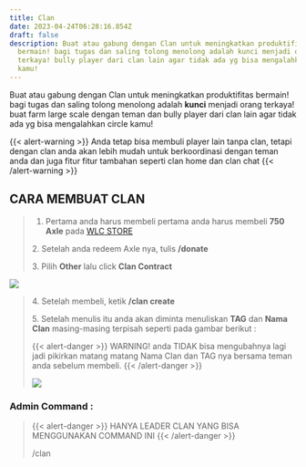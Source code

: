 ```yaml
---
title: Clan
date: 2023-04-24T06:28:16.854Z
draft: false
description: Buat atau gabung dengan Clan untuk meningkatkan produktifitas
  bermain! bagi tugas dan saling tolong menolong adalah kunci menjadi orang
  terkaya! bully player dari clan lain agar tidak ada yg bisa mengalahkan circle
  kamu!
---
```

Buat atau gabung dengan Clan untuk meningkatkan produktifitas bermain! bagi tugas dan saling tolong menolong adalah **kunci** menjadi orang terkaya! buat farm large scale dengan teman dan bully player dari clan lain agar tidak ada yg bisa mengalahkan circle kamu!

{{< alert-warning >}} Anda tetap bisa membuli player lain tanpa clan, tetapi dengan clan anda akan lebih mudah untuk berkoordinasi dengan teman anda dan juga fitur fitur tambahan seperti clan home dan clan chat {{< /alert-warning >}}

## C﻿ARA MEMBUAT CLAN

> 1. ﻿Pertama anda harus membeli p﻿ertama anda harus membeli **750 Axle** pada [WLC STORE](store.wheelcraft.id)
>
> 2﻿. Setelah anda redeem Axle nya, tulis **/donate**
>
> 3﻿. Pilih **Other** lalu click **Clan Contract**

![](/img/uploads/clan-contract.png)

> 4﻿. Setelah membeli, ketik **/clan create** 
>
> 5﻿. Setelah menulis itu anda akan diminta menuliskan **TAG** dan **Nama Clan** masing-masing terpisah seperti pada gambar berikut :
>
> {{< alert-danger >}} WARNING! anda TIDAK bisa mengubahnya lagi jadi pikirkan matang matang Nama Clan dan TAG nya bersama teman anda sebelum membeli. {{< /alert-danger >}}
>
> ![](/img/uploads/contoh-bikin-clan.png)

### Admin Command :

> {{< alert-danger >}} HANYA LEADER CLAN YANG BISA MENGGUNAKAN COMMAND INI {{< /alert-danger >}}
>
> /clan